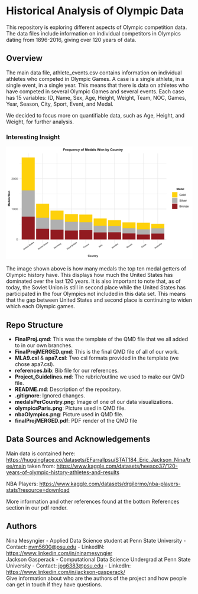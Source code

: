 # Historical Analysis of Olympic Data

This repository is exploring different aspects of Olympic competition data. The data files include information on individual competitors in Olympics dating from 1896-2016, giving over 120 years of data.

## Overview

The main data file, athlete_events.csv contains information on individual athletes who competed in Olympic Games. A case is a single athlete, in a single event, in a single year. This means that there is data on athletes who have competed in several Olympic Games and several events. Each case has 15 variables: ID, Name, Sex, Age, Height, Weight, Team, NOC, Games, Year, Season, City, Sport, Event, and Medal. 

We decided to focus more on quantifiable data, such as Age, Height, and Weight, for further analysis. 

### Interesting Insight

![](medalsPerCountry.png)

The image shown above is how many medals the top ten medal getters of Olympic history have. This displays how much the United States has dominated over the last 120 years. It is also important to note that, as of today, the Soviet Union is still in second place while the United States has participated in the four Olympics not included in this data set. This means that the gap between United States and second place is continuing to widen which each Olympic games.

## Repo Structure

- **FinalProj.qmd**: This was the template of the QMD file that we all added to in our own branches.
- **FinalProjMERGED.qmd**: This is the final QMD file of all of our work.
- **MLA9.csl** & **apa7.csl**: Two csl formats provided in the template (we chose apa7.csl).
- **references.bib**: Bib file for our references.
- **Project_Guidelines.md**: The rubric/outline we used to make our QMD file.
- **README.md**: Description of the repository.
- **.gitignore**: Ignored changes.
- **medalsPerCountry.png**: Image of one of our data visualizations.
- **olympicsParis.png**: Picture used in QMD file.
- **nbaOlympics.png**: Picture used in QMD file.
- **finalProjMERGED.pdf**: PDF render of the QMD file

## Data Sources and Acknowledgements

Main data is contained here: https://huggingface.co/datasets/EFarrallpsu/STAT184_Eric_Jackson_Nina/tree/main
taken from: https://www.kaggle.com/datasets/heesoo37/120-years-of-olympic-history-athletes-and-results

NBA Players: https://www.kaggle.com/datasets/drgilermo/nba-players-stats?resource=download

More information and other references found at the bottom References section in our pdf render.

## Authors

Nina Mesyngier - Applied Data Science student at Penn State University - Contact: nvm5600@psu.edu - LinkedIN: https://www.linkedin.com/in/ninamesyngier  
Jackson Gasperack - Computational Data Science Undergrad at Penn State University -
Contact: jpg6383@psu.edu - LinkedIn: https://www.linkedin.com/in/jackson-gasperack/   
Give information about who are the authors of the project and how people can get in touch if they have questions.
